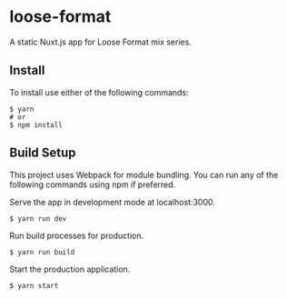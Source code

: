 # loose-format

A static Nuxt.js app for Loose Format mix series.

## Install

To install use either of the following commands:

```
$ yarn
# or
$ npm install
```

## Build Setup

This project uses Webpack for module bundling. You can run any of the following commands using npm if preferred.

Serve the app in development mode at localhost:3000.
```
$ yarn run dev
```

Run build processes for production.
```
$ yarn run build
```

Start the production application.
```
$ yarn start
```